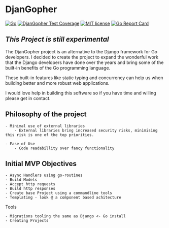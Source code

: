 DjanGopher
==========

[![Go](https://github.com/dowling-john/DjanGopher/actions/workflows/unit-testing.yaml/badge.svg)](https://github.com/dowling-john/DjanGopher/actions/workflows/unit-testing.yaml)
[![DjanGopher Test Coverage](https://github.com/dowling-john/DjanGopher/actions/workflows/testing-coverage.yaml/badge.svg)](https://github.com/dowling-john/DjanGopher/actions/workflows/testing-coverage.yaml)
[![MIT license](https://img.shields.io/badge/license-MIT-brightgreen.svg)](https://opensource.org/licenses/MIT)
[![Go Report Card](https://goreportcard.com/badge/github.com/dowling-john/DjanGopher)](https://goreportcard.com/report/github.com/dowling-john/DjanGopher)

*This Project is still experimental*
-------

The DjanGopher project is an alternative to the Django framework for Go developers. I decided to create the project to
expand the wonderful work that the Django developers have done over the years and bring some of the built-in benefits of the 
Go programming language.

These built-in features like static typing and concurrency can help us when building better and more robust web applications.

I would love help in building this software so if you have time and willing please get in contact.


Philosophy of the project 
-----
    - Minimal use of external libraries
        - External libraries bring increased security risks, minimising this risk is one of the top priorities.

    - Ease of Use
        - Code readabillity over fancy functionality


Initial MVP Objectives
-----
    - Async Handlers using go-routines
    - Build Models 
    - Accept http requests 
    - Build http responses
    - Create base Project using a commandline tools
    - Templating - look @ a component based achitecture 

Tools

    - Migrations tooling the same as Django <- Go install 
    - Creating Projects 

    